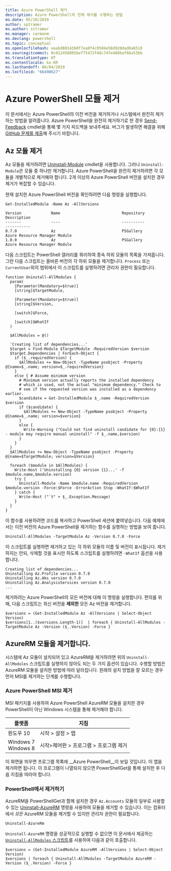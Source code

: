 ```yaml
---
title: Azure PowerShell 제거
description: Azure PowerShell의 전체 제거를 수행하는 방법
ms.date: 05/10/2019
author: sptramer
ms.author: sttramer
ms.manager: carmonm
ms.devlang: powershell
ms.topic: conceptual
ms.openlocfilehash: eaabd8014368f7ea8f4c9504e58d920dad8a6518
ms.sourcegitcommit: 0c012450805bef75472f48c74fe488baf6ba53bb
ms.translationtype: HT
ms.contentlocale: ko-KR
ms.lasthandoff: 06/04/2019
ms.locfileid: "66498627"
---
```

# <a name="uninstall-the-azure-powershell-module"></a>Azure PowerShell 모듈 제거

이 문서에서는 Azure PowerShell의 이전 버전을 제거하거나 시스템에서 완전히 제거하는 방법을 알려줍니다. Azure PowerShell을 완전히 제거하기로 한 경우 [Send-Feedback](/powershell/module/az.accounts/send-feedback) cmdlet을 통해 몇 가지 피드백을 보내주세요.
버그가 발생하면 해결을 위해 [GitHub 문제를 제출](https://github.com/azure/azure-powershell/issues)해 주시기 바랍니다.

## <a name="uninstall-the-az-module"></a>Az 모듈 제거

Az 모듈을 제거하려면 [Uninstall-Module](/powershell/module/powershellget/uninstall-module) cmdlet을 사용합니다. 그러나 `Uninstall-Module`은 모듈 중 하나만 제거합니다. Azure PowerShell을 완전히 제거하려면 각 모듈을 개별적으로 제거해야 합니다. 2개 이상의 Azure PowerShell 버전을 설치한 경우 제거가 복잡할 수 있습니다.

현재 설치한 Azure PowerShell 버전을 확인하려면 다음 명령을 실행합니다.

```powershell-interactive
Get-InstalledModule -Name Az -AllVersions
```

```output
Version             Name                           Repository           Description
-------             ----                           ----------           -----------
0.7.0               Az                             PSGallery            Azure Resource Manager Module
1.0.0               Az                             PSGallery            Azure Resource Manager Module
```

<a name="uninstall-script"/>

다음 스크립트는 PowerShell 갤러리를 쿼리하여 종속 하위 모듈의 목록을 가져옵니다. 그런 다음 스크립트는 올바른 버전의 각 하위 모듈을 제거합니다. `Process` 또는 `CurrentUser`외의 범위에서 이 스크립트를 실행하려면 관리자 권한이 필요합니다.

```powershell-interactive
function Uninstall-AllModules {
  param(
    [Parameter(Mandatory=$true)]
    [string]$TargetModule,

    [Parameter(Mandatory=$true)]
    [string]$Version,

    [switch]$Force,

    [switch]$WhatIf
  )
  
  $AllModules = @()
  
  'Creating list of dependencies...'
  $target = Find-Module $TargetModule -RequiredVersion $version
  $target.Dependencies | ForEach-Object {
    if ($_.requiredVersion) {
      $AllModules += New-Object -TypeName psobject -Property @{name=$_.name; version=$_.requiredVersion}
    }
    else { # Assume minimum version
      # Minimum version actually reports the installed dependency
      # which is used, not the actual "minimum dependency." Check to
      # see if the requested version was installed as a dependency earlier.
      $candidate = Get-InstalledModule $_.name -RequiredVersion $version
      if ($candidate) {
        $AllModules += New-Object -TypeName psobject -Property @{name=$_.name; version=$version}
      }
      else {
        Write-Warning ("Could not find uninstall candidate for {0}:{1} - module may require manual uninstall" -f $_.name,$version)
      }
    }
  }
  $AllModules += New-Object -TypeName psobject -Property @{name=$TargetModule; version=$Version}

  foreach ($module in $AllModules) {
    Write-Host ('Uninstalling {0} version {1}...' -f $module.name,$module.version)
    try {
      Uninstall-Module -Name $module.name -RequiredVersion $module.version -Force:$Force -ErrorAction Stop -WhatIf:$WhatIf
    } catch {
      Write-Host ("`t" + $_.Exception.Message)
    }
  }
}
```

이 함수를 사용하려면 코드를 복사하고 PowerShell 세션에 붙여넣습니다. 다음 예제에서는 이전 버전의 Azure PowerShell을 제거하는 함수를 실행하는 방법을 보여 줍니다.

```powershell-interactive
Uninstall-AllModules -TargetModule Az -Version 0.7.0 -Force
```

이 스크립트를 실행하면 제거하고 있는 각 하위 모듈의 이름 및 버전이 표시됩니다. 제거하지는 안되, 삭제할 것을 표시만 하도록 스크립트를 실행하려면 `-WhatIf` 옵션을 사용합니다.

```output
Creating list of dependencies...
Uninstalling Az.Profile version 0.7.0
Uninstalling Az.Aks version 0.7.0
Uninstalling Az.AnalysisServices version 0.7.0
...
```

제거하려는 Azure PowerShell의 모든 버전에 대해 이 명령을 실행합니다. 편의를 위해, 다음 스크립트는 최신 버전을 __제외한__ 모든 Az 버전을 제거합니다.

```powershell-interactive
$versions = (Get-InstalledModule Az -AllVersions | Select-Object Version)
$versions[1..($versions.Length-1)]  | foreach { Uninstall-AllModules -TargetModule Az -Version ($_.Version) -Force }
```

## <a name="uninstall-the-azurerm-module"></a>AzureRM 모듈을 제거합니다.

시스템에 Az 모듈이 설치되어 있고 AzureRM을 제거하려면 위의 `Uninstall-AllModules` 스크립트를 실행하지 않아도 되는 두 가지 옵션이 있습니다. 수행할 방법은 AzureRM 모듈을 설치한 방법에 따라 달라집니다.
원래의 설치 방법을 잘 모르는 경우 먼저 MSI를 제거하는 단계를 수행합니다.

### <a name="uninstall-azure-powershell-msi"></a>Azure PowerShell MSI 제거

MSI 패키지를 사용하여 Azure PowerShell AzureRM 모듈을 설치한 경우 PowerShell이 아닌 Windows 시스템을 통해 제거해야 합니다.

| 플랫폼 | 지침 |
|----------|--------------|
| 윈도우 10 | 시작 > 설정 > 앱 |
| Windows 7 </br>Windows 8 | 시작>제어판 > 프로그램 > 프로그램 제거 |

이 화면을 띄우면 프로그램 목록에 __Azure PowerShell__이 보일 것입니다. 이 앱을 제거하면 됩니다. 이 프로그램이 나열되지 않으면 PowerShellGet을 통해 설치한 후 다음 지침을 따라야 합니다.

### <a name="uninstall-from-powershell"></a>PowerShell에서 제거하기

AzureRM을 PowerShellGet과 함께 설치한 경우 `Az.Accounts` 모듈의 일부로 사용할 수 있는 [Uninstall-AzureRM](/powershell/module/az.accounts/uninstall-azurerm) 명령을 사용하여 모듈을 제거할 수 있습니다. 이는 컴퓨터에서 _모든_ AzureRM 모듈을 제거할 수 있지만 관리자 권한이 필요합니다.

```powershell-interactive
Uninstall-AzureRm
```

`Uninstall-AzureRM` 명령을 성공적으로 실행할 수 없으면 이 문서에서 제공하는 [`Uninstall-AllModules` 스크립트](#uninstall-script)를 사용하여 다음과 같이 호출합니다.

```powershell-interactive
$versions = (Get-InstalledModule AzureRM -AllVersions | Select-Object Version)
$versions | foreach { Uninstall-AllModules -TargetModule AzureRM -Version ($_.Version) -Force }
```